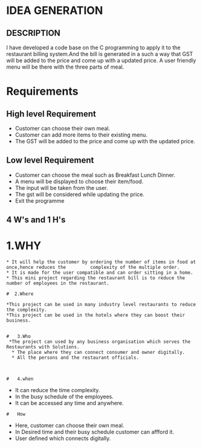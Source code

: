 # IDEA GENERATION
 ## DESCRIPTION
 I have developed a code base on the C programming to apply it to the restaurant billing system.And the bill is generated in a such a way that GST will be added to the price and come up with a updated price.
 A user friendly menu will be there with the three parts of meal.


 # Requirements

 ## High level Requirement
   *  Customer can choose their own meal.
   *  Customer can add more items to their existing menu.
   *  The GST will be added to the price and come up with the updated price.

   ## Low level Requirement
   * Customer can choose the meal such as Breakfast Lunch Dinner.
   * A menu will be displayed to choose their item/food.
   * The input will be taken from the user.
   * The gst will be considered while updating the price.
   * Exit the programme

   ## 4 W's and  1 H's

   #   1.WHY
    * It will help the customer by ordering the number of items in food at once,hence reduces the         complexity of the multiple order.
    * It is made for the user compatible and can order sitting in a home. 
    * This mini project regarding the restaurant bill is to reduce the number of employees in the restaurant.

    #  2.Where

    *This project can be used in many industry level restaurants to reduce the complexity.
    *This project can be used in the hotels where they can boost their business.
    

    #   3.Who
     *The project can used by any business organisation which serves the Restaurants with Solutions.
      * The place where they can connect consumer and owner digitally.
      * All the persons and the restaurant officials.



    #   4.when
  * It can reduce the time complexity.
  *  In the busy schedule of the employees.
  *   It can be accessed any time and anywhere.


    #   How
  * Here, customer can choose their own meal.
  *  In Desired time and their busy schedule customer can affford it.
  * User defined which connects digitally.
